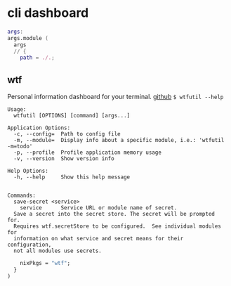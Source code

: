 # cli dashboard

```nix tangle:default.nix
args:
args.module (
  args
  // {
    path = ./.;
```

## wtf

Personal information dashboard for your terminal.
[github](https://wtfutil.com/)
`$ wtfutil --help`

```
Usage:
  wtfutil [OPTIONS] [command] [args...]

Application Options:
  -c, --config=  Path to config file
  -m, --module=  Display info about a specific module, i.e.: 'wtfutil -m=todo'
  -p, --profile  Profile application memory usage
  -v, --version  Show version info

Help Options:
  -h, --help     Show this help message


Commands:
  save-secret <service>
    service      Service URL or module name of secret.
  Save a secret into the secret store. The secret will be prompted for.
  Requires wtf.secretStore to be configured.  See individual modules for
  information on what service and secret means for their configuration,
  not all modules use secrets.

```

```nix tangle:default.nix
    nixPkgs = "wtf";
  }
)
```
